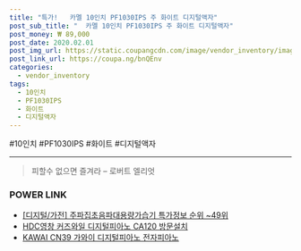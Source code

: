 ```yaml
--- 
title: "특가!   카멜 10인치 PF1030IPS 주 화이트 디지털액자" 
post_sub_title: "  카멜 10인치 PF1030IPS 주 화이트 디지털액자" 
post_money: ₩ 89,000 
post_date: 2020.02.01 
post_img_url: https://static.coupangcdn.com/image/vendor_inventory/images/2018/11/27/9/0/deb3765a-6c67-47d6-a868-2c6cfdc7e57c.jpg 
post_link_url: https://coupa.ng/bnQEnv 
categories: 
  - vendor_inventory 
tags: 
  - 10인치 
  - PF1030IPS 
  - 화이트 
  - 디지털액자 
--- 
```

  #10인치 #PF1030IPS #화이트 #디지털액자 
<hr> 

> 피할수 없으면 즐겨라 – 로버트 엘리엇 


### POWER LINK

* <a href="https://blog.naver.com/sakai111/221777532221" target="_blank"> [디지털/가전] 주파집초음파대용량가습기 특가정보 순위 ~49위</a>
* <a href="https://blog.naver.com/fasyy4321/221792675174" target="_blank">HDC영창 커즈와일 디지털피아노 CA120 방문설치</a>
* <a href="https://blog.naver.com/fasyy4321/221789853121" target="_blank">KAWAI CN39 가와이 디지털피아노 전자피아노</a>
